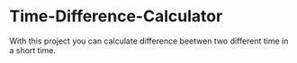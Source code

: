 # Time-Difference-Calculator
With this project you can calculate difference beetwen two different time in a short time.  
